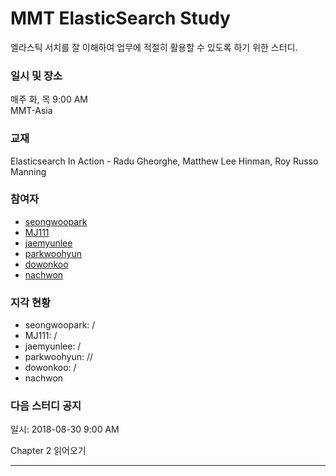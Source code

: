 # MMT ElasticSearch Study

엘라스틱 서치를 잘 이해하여 업무에 적절히 활용할 수 있도록 하기 위한 스터디.

### 일시 및 장소
매주 화, 목 9:00 AM  
MMT-Asia

### 교재
Elasticsearch In Action - Radu Gheorghe, Matthew Lee Hinman, Roy Russo
Manning

### 참여자
- [seongwoopark](https://github.com/seongwoopark)
- [MJ111](https://github.com/MJ111)
- [jaemyunlee](https://github.com/jaemyunlee)
- [parkwoohyun](https://github.com/parkwoohyun)
- [dowonkoo](https://github.com/dowonkoo)
- [nachwon](https://github.com/nachwon)

### 지각 현황
- seongwoopark: /
- MJ111: /
- jaemyunlee: /
- parkwoohyun: //
- dowonkoo: /
- nachwon

### 다음 스터디 공지
일시: 2018-08-30 9:00 AM

Chapter 2 읽어오기

- - -

